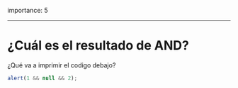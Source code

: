 importance: 5

---

# ¿Cuál es el resultado de AND?

¿Qué va a imprimir el codigo debajo?

```js
alert(1 && null && 2);
```
